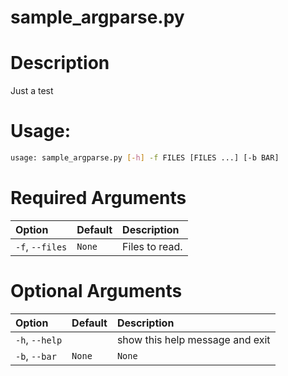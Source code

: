 
sample_argparse.py
==================

# Description


Just a test
# Usage:


```bash
usage: sample_argparse.py [-h] -f FILES [FILES ...] [-b BAR]

```
# Required Arguments

|Option|Default|Description|
| :--- | :--- | :--- |
|`-f`, `--files`|`None`|Files to read.|

# Optional Arguments

|Option|Default|Description|
| :--- | :--- | :--- |
|`-h`, `--help`||show this help message and exit|
|`-b`, `--bar`|`None`|`None`|
